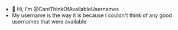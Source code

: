 - 👋 Hi, I’m @CantThinkOfAvailableUsernames
- My username is the way it is because I couldn't think of any good usernames that were available
<!---
CantThinkOfAvailableUsernames/CantThinkOfAvailableUsernames is a ✨ special ✨ repository because its `README.md` (this file) appears on your GitHub profile.
You can click the Preview link to take a look at your changes.
--->
